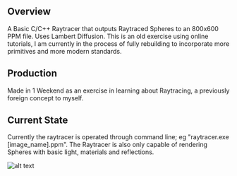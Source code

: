 ## Overview

A Basic C/C++ Raytracer that outputs Raytraced Spheres to an 800x600 PPM file. Uses Lambert Diffusion.
This is an old exercise using online tutorials, I am currently in the process of fully rebuilding to incorporate more primitives and more modern standards.


## Production

Made in 1 Weekend as an exercise in learning about Raytracing, a previously foreign concept to myself.

## Current State

Currently the raytracer is operated through command line; eg "raytracer.exe [image_name].ppm". The Raytracer is also only capable of rendering Spheres with basic light, materials and reflections.

![alt text](https://i.imgur.com/8gtXIB0.png "Curent Image Output")
